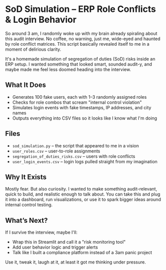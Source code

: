 # SoD Simulation – ERP Role Conflicts & Login Behavior

So around 3 am, I randomly woke up with my brain already spiraling about this audit interview.
No coffee, no warning, just me, wide-eyed and haunted by role conflict matrices.
This script basically revealed itself to me in a moment of delirious clarity.

It's a homemade simulation of segregation of duties (SoD) risks inside an ERP setup.
I wanted something that looked smart, sounded audit-y, and maybe made me feel less doomed heading into the interview.

## What It Does

- Generates 100 fake users, each with 1–3 randomly assigned roles
- Checks for role combos that scream "internal control violation"
- Simulates login events with fake timestamps, IP addresses, and city names
- Outputs everything into CSV files so it looks like I know what I'm doing

## Files

- `sod_simulation.py` – the script that appeared to me in a vision
- `user_roles.csv` – user-to-role assignments
- `segregation_of_duties_risks.csv` – users with role conflicts
- `user_login_events.csv` – login logs pulled straight from my imagination

## Why It Exists

Mostly fear. But also curiosity. I wanted to make something audit-relevant, quick to build, and realistic enough to talk about.
You can take this and plug it into a dashboard, run visualizations, or use it to spark bigger ideas around internal control testing.

## What’s Next?

If I survive the interview, maybe I'll:
- Wrap this in Streamlit and call it a "risk monitoring tool"
- Add user behavior logic and trigger alerts
- Talk like I built a compliance platform instead of a 3am panic project

Use it, tweak it, laugh at it, at least it got me thinking under pressure.
